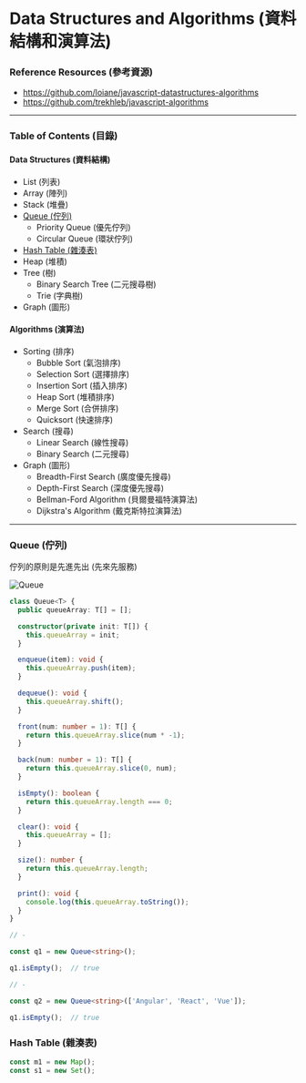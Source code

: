 # Data Structures and Algorithms (資料結構和演算法)

### Reference Resources (參考資源)

* https://github.com/loiane/javascript-datastructures-algorithms
* https://github.com/trekhleb/javascript-algorithms

***

### Table of Contents (目錄)

#### Data Structures (資料結構)

* List (列表)
* Array (陣列)
* Stack (堆疊)
* [Queue (佇列)](#queue-佇列)
  * Priority Queue (優先佇列)
  * Circular Queue (環狀佇列)
* [Hash Table (雜湊表)](#hash-table-雜湊表)
* Heap (堆積)
* Tree (樹)
  * Binary Search Tree (二元搜尋樹)
  * Trie (字典樹)
* Graph (圖形)

#### Algorithms (演算法)

* Sorting (排序)
  * Bubble Sort (氣泡排序)
  * Selection Sort (選擇排序)
  * Insertion Sort (插入排序)
  * Heap Sort (堆積排序)
  * Merge Sort (合併排序)
  * Quicksort (快速排序)
* Search (搜尋)
  * Linear Search (線性搜尋)
  * Binary Search (二元搜尋)
* Graph (圖形)
  * Breadth-First Search (廣度優先搜尋)
  * Depth-First Search (深度優先搜尋)
  * Bellman-Ford Algorithm (貝爾曼福特演算法)
  * Dijkstra's Algorithm (戴克斯特拉演算法)

***

### Queue (佇列)

佇列的原則是先進先出 (先來先服務)

![Queue](https://upload.wikimedia.org/wikipedia/commons/thumb/5/52/Data_Queue.svg/405px-Data_Queue.svg.png)

```ts
class Queue<T> {
  public queueArray: T[] = [];

  constructor(private init: T[]) {
    this.queueArray = init;
  }

  enqueue(item): void {
    this.queueArray.push(item);
  }

  dequeue(): void {
    this.queueArray.shift();
  }

  front(num: number = 1): T[] {
    return this.queueArray.slice(num * -1);
  }

  back(num: number = 1): T[] {
    return this.queueArray.slice(0, num);
  }

  isEmpty(): boolean {
    return this.queueArray.length === 0;
  }

  clear(): void {
    this.queueArray = [];
  }

  size(): number {
    return this.queueArray.length;
  }

  print(): void {
    console.log(this.queueArray.toString());
  }
}

// -

const q1 = new Queue<string>();

q1.isEmpty();  // true

// -

const q2 = new Queue<string>(['Angular', 'React', 'Vue']);

q1.isEmpty();  // true
```

### Hash Table (雜湊表)

```ts
const m1 = new Map();
const s1 = new Set();
```
